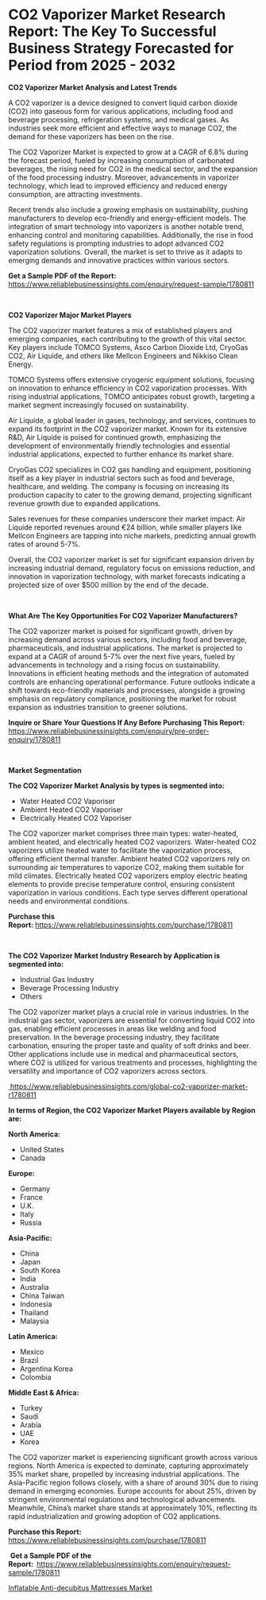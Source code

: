 <p><h1>CO2 Vaporizer Market Research Report: The Key To Successful Business Strategy Forecasted for Period from 2025 - 2032</h1></p><p><strong>CO2 Vaporizer Market Analysis and Latest Trends</strong></p>
<p><p>A CO2 vaporizer is a device designed to convert liquid carbon dioxide (CO2) into gaseous form for various applications, including food and beverage processing, refrigeration systems, and medical gases. As industries seek more efficient and effective ways to manage CO2, the demand for these vaporizers has been on the rise. </p><p>The CO2 Vaporizer Market is expected to grow at a CAGR of 6.8% during the forecast period, fueled by increasing consumption of carbonated beverages, the rising need for CO2 in the medical sector, and the expansion of the food processing industry. Moreover, advancements in vaporizer technology, which lead to improved efficiency and reduced energy consumption, are attracting investments. </p><p>Recent trends also include a growing emphasis on sustainability, pushing manufacturers to develop eco-friendly and energy-efficient models. The integration of smart technology into vaporizers is another notable trend, enhancing control and monitoring capabilities. Additionally, the rise in food safety regulations is prompting industries to adopt advanced CO2 vaporization solutions. Overall, the market is set to thrive as it adapts to emerging demands and innovative practices within various sectors.</p></p>
<p><strong>Get a Sample PDF of the Report:&nbsp;</strong> <a href="https://www.reliablebusinessinsights.com/enquiry/request-sample/1780811?utm_campaign=2239&utm_medium=2&utm_source=Github&utm_content=ia&utm_term=25032025&utm_id=co2-vaporizer">https://www.reliablebusinessinsights.com/enquiry/request-sample/1780811</a></p>
<p>&nbsp;</p>
<p><strong>CO2 Vaporizer Major Market Players</strong></p>
<p><p>The CO2 vaporizer market features a mix of established players and emerging companies, each contributing to the growth of this vital sector. Key players include TOMCO Systems, Asco Carbon Dioxide Ltd, CryoGas CO2, Air Liquide, and others like Mellcon Engineers and Nikkiso Clean Energy. </p><p>TOMCO Systems offers extensive cryogenic equipment solutions, focusing on innovation to enhance efficiency in CO2 vaporization processes. With rising industrial applications, TOMCO anticipates robust growth, targeting a market segment increasingly focused on sustainability. </p><p>Air Liquide, a global leader in gases, technology, and services, continues to expand its footprint in the CO2 vaporizer market. Known for its extensive R&D, Air Liquide is poised for continued growth, emphasizing the development of environmentally friendly technologies and essential industrial applications, expected to further enhance its market share.</p><p>CryoGas CO2 specializes in CO2 gas handling and equipment, positioning itself as a key player in industrial sectors such as food and beverage, healthcare, and welding. The company is focusing on increasing its production capacity to cater to the growing demand, projecting significant revenue growth due to expanded applications.</p><p>Sales revenues for these companies underscore their market impact: Air Liquide reported revenues around €24 billion, while smaller players like Mellcon Engineers are tapping into niche markets, predicting annual growth rates of around 5-7%.</p><p>Overall, the CO2 vaporizer market is set for significant expansion driven by increasing industrial demand, regulatory focus on emissions reduction, and innovation in vaporization technology, with market forecasts indicating a projected size of over $500 million by the end of the decade.</p></p>
<p>&nbsp;</p>
<p><strong>What Are The Key Opportunities For CO2 Vaporizer Manufacturers?</strong></p>
<p><p>The CO2 vaporizer market is poised for significant growth, driven by increasing demand across various sectors, including food and beverage, pharmaceuticals, and industrial applications. The market is projected to expand at a CAGR of around 5-7% over the next five years, fueled by advancements in technology and a rising focus on sustainability. Innovations in efficient heating methods and the integration of automated controls are enhancing operational performance. Future outlooks indicate a shift towards eco-friendly materials and processes, alongside a growing emphasis on regulatory compliance, positioning the market for robust expansion as industries transition to greener solutions.</p></p>
<p><strong>Inquire or Share Your Questions If Any Before Purchasing This Report:</strong> <a href="https://www.reliablebusinessinsights.com/enquiry/pre-order-enquiry/1780811?utm_campaign=2239&utm_medium=2&utm_source=Github&utm_content=ia&utm_term=25032025&utm_id=co2-vaporizer">https://www.reliablebusinessinsights.com/enquiry/pre-order-enquiry/1780811</a></p>
<p>&nbsp;</p>
<p><strong>Market Segmentation</strong></p>
<p><strong>The CO2 Vaporizer Market Analysis by types is segmented into:</strong></p>
<p><ul><li>Water Heated CO2 Vaporiser</li><li>Ambient Heated CO2 Vaporiser</li><li>Electrically Heated CO2 Vaporiser</li></ul></p>
<p><p>The CO2 vaporizer market comprises three main types: water-heated, ambient heated, and electrically heated CO2 vaporizers. Water-heated CO2 vaporizers utilize heated water to facilitate the vaporization process, offering efficient thermal transfer. Ambient heated CO2 vaporizers rely on surrounding air temperatures to vaporize CO2, making them suitable for mild climates. Electrically heated CO2 vaporizers employ electric heating elements to provide precise temperature control, ensuring consistent vaporization in various conditions. Each type serves different operational needs and environmental conditions.</p></p>
<p><strong>Purchase this Report:&nbsp;</strong><a href="https://www.reliablebusinessinsights.com/purchase/1780811?utm_campaign=2239&utm_medium=2&utm_source=Github&utm_content=ia&utm_term=25032025&utm_id=co2-vaporizer">https://www.reliablebusinessinsights.com/purchase/1780811</a></p>
<p>&nbsp;</p>
<p><strong>The CO2 Vaporizer Market Industry Research by Application is segmented into:</strong></p>
<p><ul><li>Industrial Gas Industry</li><li>Beverage Processing Industry</li><li>Others</li></ul></p>
<p><p>The CO2 vaporizer market plays a crucial role in various industries. In the industrial gas sector, vaporizers are essential for converting liquid CO2 into gas, enabling efficient processes in areas like welding and food preservation. In the beverage processing industry, they facilitate carbonation, ensuring the proper taste and quality of soft drinks and beer. Other applications include use in medical and pharmaceutical sectors, where CO2 is utilized for various treatments and processes, highlighting the versatility and importance of CO2 vaporizers across sectors.</p></p>
<p><a href="https://www.reliablebusinessinsights.com/global-co2-vaporizer-market-r1780811?utm_campaign=2239&utm_medium=2&utm_source=Github&utm_content=ia&utm_term=25032025&utm_id=co2-vaporizer">&nbsp;https://www.reliablebusinessinsights.com/global-co2-vaporizer-market-r1780811</a></p>
<p><strong>In terms of Region, the CO2 Vaporizer Market Players available by Region are:</strong></p>
<p>
    <p> <strong> North America: </strong>
        <ul>
            <li>United States</li>
            <li>Canada</li>
        </ul>
        </p> 
    <p> <strong> Europe: </strong>
        <ul>
            <li>Germany</li>
            <li>France</li>
            <li>U.K.</li>
            <li>Italy</li>
            <li>Russia</li>
        </ul>
        </p> 
    <p> <strong> Asia-Pacific: </strong>
        <ul>
            <li>China</li>
            <li>Japan</li>
            <li>South Korea</li>
            <li>India</li>
            <li>Australia</li>
            <li>China Taiwan</li>
            <li>Indonesia</li>
            <li>Thailand</li>
            <li>Malaysia</li>
        </ul>
        </p> 
    <p> <strong> Latin America: </strong>
        <ul>
            <li>Mexico</li>
            <li>Brazil</li>
            <li>Argentina Korea</li>
            <li>Colombia</li>
        </ul>
        </p> 
    <p> <strong> Middle East & Africa: </strong>
        <ul>
            <li>Turkey</li>
            <li>Saudi</li>
            <li>Arabia</li>
            <li>UAE</li>
            <li>Korea</li>
        </ul>
    </p>
    </p>
<p><p>The CO2 vaporizer market is experiencing significant growth across various regions. North America is expected to dominate, capturing approximately 35% market share, propelled by increasing industrial applications. The Asia-Pacific region follows closely, with a share of around 30% due to rising demand in emerging economies. Europe accounts for about 25%, driven by stringent environmental regulations and technological advancements. Meanwhile, China’s market share stands at approximately 10%, reflecting its rapid industrialization and growing adoption of CO2 applications.</p></p>
<p><strong>Purchase this Report: </strong><a href="https://www.reliablebusinessinsights.com/purchase/1780811?utm_campaign=2239&utm_medium=2&utm_source=Github&utm_content=ia&utm_term=25032025&utm_id=co2-vaporizer">https://www.reliablebusinessinsights.com/purchase/1780811</a></p>
<p>&nbsp;<strong>Get a Sample PDF of the Report:&nbsp;&nbsp;</strong><a href="https://www.reliablebusinessinsights.com/enquiry/request-sample/1780811?utm_campaign=2239&utm_medium=2&utm_source=Github&utm_content=ia&utm_term=25032025&utm_id=co2-vaporizer">https://www.reliablebusinessinsights.com/enquiry/request-sample/1780811</a></p>
<p><strong></strong></p>
<p><p><a href="https://github.com/JubayerMia832/Market-Research-Report-List-2/blob/main/inflatable-anti-decubitus-mattresses-market.md?utm_campaign=2239&utm_medium=2&utm_source=Github&utm_content=ia&utm_term=25032025&utm_id=co2-vaporizer">Inflatable Anti-decubitus Mattresses Market</a></p></p>